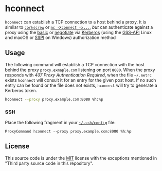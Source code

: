 # hconnect

`hconnect` can establish a TCP connection to a host behind a proxy. It is
similar to [`corkscrew`][corkscrew] or [`nc -Xconnect -x...`][ncx], _but_ can
authenticate against a proxy using the [basic][basic] or [negotiate][negotiate]
via [Kerberos][kerberos] (using the [GSS-API](gssapi) Linux and macOS or
[SSPI][sspi] on Windows) authorization method

## Usage

The following command will establish a TCP connection with the host behind the
proxy `proxy.exmaple.com` listening on port `8080`. When the proxy responds with
_407 Proxy Authentication Required_, when the file `~/.netrc` exists `hconnect`
will consult it for an entry for the given post host. If no such entry can be
found or the file does not exists, `hconnect` will try to generate a Kerberos
token.

```sh
hconnect --proxy proxy.example.com:8080 %h:%p
```

### SSH

Place the following fragment in your [`~/.ssh/config`][sshconfig] file:

```
ProxyCommand hconnect --proxy proxy.example.com:8080 %h:%p
```

## License

This source code is under the [MIT](https://opensource.org/licenses/MIT) license
with the exceptions mentioned in "Third party source code in this repository".

[corkscrew]: https://github.com/bryanpkc/corkscrew "Corkscrew is a tool for tunneling SSH through HTTP proxies"
[ncx]: https://man.openbsd.org/nc#X "nc - arbitrary TCP and UDP connections and listens"
[basic]: https://developer.mozilla.org/en-US/docs/Web/HTTP/Authentication#basic_authentication_scheme "Basic authentication scheme"
[negotiate]: https://datatracker.ietf.org/doc/html/rfc4559.html#section-4 "HTTP Negotiate Authentication Scheme"
[gssapi]: https://web.mit.edu/kerberos/krb5-devel/doc/appdev/gssapi.html "Generic Security Services API (GSSAPI)"
[sspi]: https://docs.microsoft.com/en-us/windows/win32/rpc/security-support-provider-interface-sspi- "Security Support Provider Interface (SSPI)"
[kerberos]: https://datatracker.ietf.org/doc/html/rfc4120 "The Kerberos Network Authentication Service (V5)"
[sshconfig]: https://man.openbsd.org/ssh_config "ssh_config - OpenSSH client configuration file"
